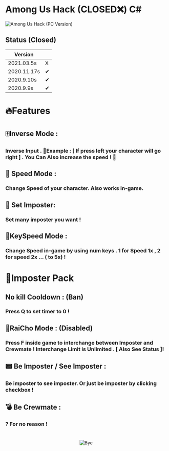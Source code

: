# Among Us Hack (CLOSED❌) C#
![Among Us Hack (PC Version) ](https://i.ibb.co/Kq1r4Kf/pic.png)


## Status (Closed) 


| Version |  |
| ------ | ------ |
| 2021.03.5s|X |
| 2020.11.17s|✔ |
| 2020.9.10s|✔ |
| 2020.9.9s|✔ |



# 🔥Features 
#  
## ️🀄️Inverse Mode : 
### Inverse Input . 💭️Example : [ If press left your character will go right ] . You Can Also increase the speed ! 🚄

## 🐧 Speed Mode :
### Change Speed of your character. Also works in-game.

## 🐸 Set Imposter:
### Set many imposter you want !

## 🍭KeySpeed Mode :
### Change Speed in-game by using num keys . 1 for Speed 1x , 2 for speed 2x ... ( to 5x) !

#  
#  
# 🎃Imposter Pack
##  
## No kill Cooldown : (Ban)
###  Press Q to set timer to 0 !

##  🔮RaiCho Mode : (Disabled)
### Press F inside game to interchange between Imposter and Crewmate ! Interchange Limit is Unlimited . [ Also See Status ]!

## 📟 Be Imposter / See Imposter :
### Be imposter to see imposter. Or just be imposter by clicking checkbox !

## 💣 Be Crewmate  :
### ? For no reason !

#  

<center>
  
![Bye](https://media.tenor.com/images/8e889f99288ee40650cad8b6adb3679e/tenor.gif)

</center>
